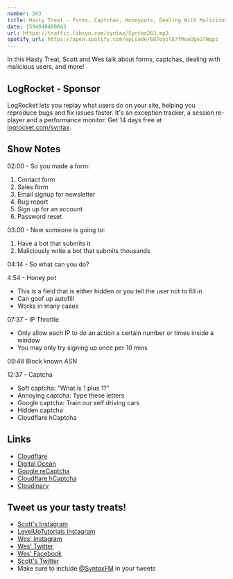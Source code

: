 ```yaml
---
number: 263
title: Hasty Treat - Forms, Captchas, Honeypots, Dealing With Malicious Users and the Sad State of Contact Forms
date: 1594040400843
url: https://traffic.libsyn.com/syntax/Syntax263.mp3
spotify_url: https://open.spotify.com/episode/687oyzlE7fMoeOge27Wqpz
---
```


In this Hasty Treat, Scott and Wes talk about forms, captchas, dealing with malicious users, and more!

## LogRocket - Sponsor
LogRocket lets you replay what users do on your site, helping you reproduce bugs and fix issues faster. It's an exception tracker, a session re-player and a performance monitor. Get 14 days free at [logrocket.com/syntax](https://logrocket.com/syntax).

## Show Notes

02:00 - So you made a form:

1. Contact form
2. Sales form
3. Email signup for newsletter
4. Bug report
5. Sign up for an account
6. Password reset

03:00 - Now someone is going to:

1. Have a bot that submits it
2. Maliciously write a bot that submits thousands

04:14 - So what can you do?

4:54 - Honey pot

* This is a field that is either hidden or you tell the user not to fill in
* Can goof up autofill
* Works in many cases

07:37 -  IP Throttle

* Only allow each IP to do an action a certain number or times inside a window
* You may only try signing up once per 10 mins

09:48 Block known ASN

12:37 - Captcha

* Soft captcha: "What is 1 plus 1?"
* Annoying captcha: Type these letters
* Google captcha: Train our self driving cars
* Hidden captcha
* Cloudflare hCaptcha

## Links
* [Cloudflare](https://www.cloudflare.com/)
* [Digital Ocean](https://www.digitalocean.com/)
* [Google reCaptcha](https://www.google.com/recaptcha/intro/v3.html)
* [Cloudflare hCaptcha](https://blog.cloudflare.com/tag/hcaptcha/)
* [Cloudinary](https://cloudinary.com/)

## Tweet us your tasty treats!
* [Scott's Instagram](https://www.instagram.com/stolinski/)
* [LevelUpTutorials Instagram](https://www.instagram.com/LevelUpTutorials/)
* [Wes' Instagram](https://www.instagram.com/wesbos/)
* [Wes' Twitter](https://twitter.com/wesbos)
* [Wes' Facebook](https://www.facebook.com/wesbos.developer)
* [Scott's Twitter](https://twitter.com/stolinski)
* Make sure to include [@SyntaxFM](https://twitter.com/SyntaxFM) in your tweets